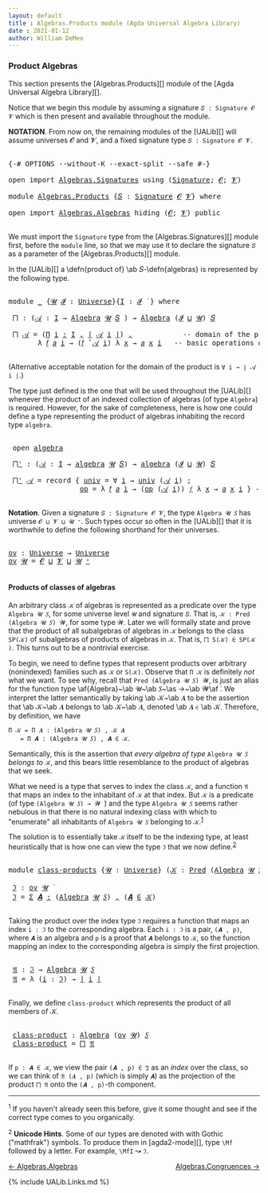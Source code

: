 ```yaml
---
layout: default
title : Algebras.Products module (Agda Universal Algebra Library)
date : 2021-01-12
author: William DeMeo
---
```



### <a id="product-algebras">Product Algebras</a>

This section presents the [Algebras.Products][] module of the [Agda Universal Algebra Library][].

Notice that we begin this module by assuming a signature `𝑆 : Signature 𝓞 𝓥` which is then present and available throughout the module.

**NOTATION**.  From now on, the remaining modules of the [UALib][] will assume universes 𝓞 and 𝓥, and a fixed signature type `𝑆 : Signature 𝓞 𝓥`.

<pre class="Agda">

<a id="581" class="Symbol">{-#</a> <a id="585" class="Keyword">OPTIONS</a> <a id="593" class="Pragma">--without-K</a> <a id="605" class="Pragma">--exact-split</a> <a id="619" class="Pragma">--safe</a> <a id="626" class="Symbol">#-}</a>

<a id="631" class="Keyword">open</a> <a id="636" class="Keyword">import</a> <a id="643" href="Algebras.Signatures.html" class="Module">Algebras.Signatures</a> <a id="663" class="Keyword">using</a> <a id="669" class="Symbol">(</a><a id="670" href="Algebras.Signatures.html#1239" class="Function">Signature</a><a id="679" class="Symbol">;</a> <a id="681" href="Overture.Preliminaries.html#6850" class="Generalizable">𝓞</a><a id="682" class="Symbol">;</a> <a id="684" href="Universes.html#262" class="Generalizable">𝓥</a><a id="685" class="Symbol">)</a>

<a id="688" class="Keyword">module</a> <a id="695" href="Algebras.Products.html" class="Module">Algebras.Products</a> <a id="713" class="Symbol">{</a><a id="714" href="Algebras.Products.html#714" class="Bound">𝑆</a> <a id="716" class="Symbol">:</a> <a id="718" href="Algebras.Signatures.html#1239" class="Function">Signature</a> <a id="728" href="Overture.Preliminaries.html#6850" class="Generalizable">𝓞</a> <a id="730" href="Universes.html#262" class="Generalizable">𝓥</a><a id="731" class="Symbol">}</a> <a id="733" class="Keyword">where</a>

<a id="740" class="Keyword">open</a> <a id="745" class="Keyword">import</a> <a id="752" href="Algebras.Algebras.html" class="Module">Algebras.Algebras</a> <a id="770" class="Keyword">hiding</a> <a id="777" class="Symbol">(</a><a id="778" href="Overture.Preliminaries.html#6850" class="Generalizable">𝓞</a><a id="779" class="Symbol">;</a> <a id="781" href="Universes.html#262" class="Generalizable">𝓥</a><a id="782" class="Symbol">)</a> <a id="784" class="Keyword">public</a>

</pre>

We must import the `Signature` type from the [Algebras.Signatures][] module first, before the `module` line, so that we may use it to declare the signature `𝑆` as a parameter of the [Algebras.Products][] module.

In the [UALib][] a \defn{product of} \ab 𝑆-\defn{algebras} is represented by the following type.

<pre class="Agda">

<a id="1129" class="Keyword">module</a> <a id="1136" href="Algebras.Products.html#1136" class="Module">_</a> <a id="1138" class="Symbol">{</a><a id="1139" href="Algebras.Products.html#1139" class="Bound">𝓤</a> <a id="1141" href="Algebras.Products.html#1141" class="Bound">𝓘</a> <a id="1143" class="Symbol">:</a> <a id="1145" href="Agda.Primitive.html#423" class="Postulate">Universe</a><a id="1153" class="Symbol">}{</a><a id="1155" href="Algebras.Products.html#1155" class="Bound">I</a> <a id="1157" class="Symbol">:</a> <a id="1159" href="Algebras.Products.html#1141" class="Bound">𝓘</a> <a id="1161" href="Universes.html#403" class="Function Operator">̇</a> <a id="1163" class="Symbol">}</a> <a id="1165" class="Keyword">where</a>

 <a id="1173" href="Algebras.Products.html#1173" class="Function">⨅</a> <a id="1175" class="Symbol">:</a> <a id="1177" class="Symbol">(</a><a id="1178" href="Algebras.Products.html#1178" class="Bound">𝒜</a> <a id="1180" class="Symbol">:</a> <a id="1182" href="Algebras.Products.html#1155" class="Bound">I</a> <a id="1184" class="Symbol">→</a> <a id="1186" href="Algebras.Algebras.html#674" class="Function">Algebra</a> <a id="1194" href="Algebras.Products.html#1139" class="Bound">𝓤</a> <a id="1196" href="Algebras.Products.html#714" class="Bound">𝑆</a> <a id="1198" class="Symbol">)</a> <a id="1200" class="Symbol">→</a> <a id="1202" href="Algebras.Algebras.html#674" class="Function">Algebra</a> <a id="1210" class="Symbol">(</a><a id="1211" href="Algebras.Products.html#1141" class="Bound">𝓘</a> <a id="1213" href="Agda.Primitive.html#636" class="Primitive Operator">⊔</a> <a id="1215" href="Algebras.Products.html#1139" class="Bound">𝓤</a><a id="1216" class="Symbol">)</a> <a id="1218" href="Algebras.Products.html#714" class="Bound">𝑆</a>

 <a id="1222" href="Algebras.Products.html#1173" class="Function">⨅</a> <a id="1224" href="Algebras.Products.html#1224" class="Bound">𝒜</a> <a id="1226" class="Symbol">=</a> <a id="1228" class="Symbol">(</a><a id="1229" href="MGS-MLTT.html#3635" class="Function">Π</a> <a id="1231" href="Algebras.Products.html#1231" class="Bound">i</a> <a id="1233" href="MGS-MLTT.html#3635" class="Function">꞉</a> <a id="1235" href="Algebras.Products.html#1155" class="Bound">I</a> <a id="1237" href="MGS-MLTT.html#3635" class="Function">,</a> <a id="1239" href="Overture.Preliminaries.html#12402" class="Function Operator">∣</a> <a id="1241" href="Algebras.Products.html#1224" class="Bound">𝒜</a> <a id="1243" href="Algebras.Products.html#1231" class="Bound">i</a> <a id="1245" href="Overture.Preliminaries.html#12402" class="Function Operator">∣</a><a id="1246" class="Symbol">)</a> <a id="1248" href="Overture.Preliminaries.html#11706" class="InductiveConstructor Operator">,</a>            <a id="1261" class="Comment">-- domain of the product algebra</a>
       <a id="1301" class="Symbol">λ</a> <a id="1303" href="Algebras.Products.html#1303" class="Bound">𝑓</a> <a id="1305" href="Algebras.Products.html#1305" class="Bound">𝑎</a> <a id="1307" href="Algebras.Products.html#1307" class="Bound">i</a> <a id="1309" class="Symbol">→</a> <a id="1311" class="Symbol">(</a><a id="1312" href="Algebras.Products.html#1303" class="Bound">𝑓</a> <a id="1314" href="Algebras.Algebras.html#2989" class="Function Operator">̂</a> <a id="1316" href="Algebras.Products.html#1224" class="Bound">𝒜</a> <a id="1318" href="Algebras.Products.html#1307" class="Bound">i</a><a id="1319" class="Symbol">)</a> <a id="1321" class="Symbol">λ</a> <a id="1323" href="Algebras.Products.html#1323" class="Bound">x</a> <a id="1325" class="Symbol">→</a> <a id="1327" href="Algebras.Products.html#1305" class="Bound">𝑎</a> <a id="1329" href="Algebras.Products.html#1323" class="Bound">x</a> <a id="1331" href="Algebras.Products.html#1307" class="Bound">i</a>   <a id="1335" class="Comment">-- basic operations of the product algebra</a>

</pre>

(Alternative acceptable notation for the domain of the product is `∀ i → ∣ 𝒜 i ∣`.)

The type just defined is the one that will be used throughout the [UALib][] whenever the product of an indexed collection of algebras (of type `Algebra`) is required.  However, for the sake of completeness, here is how one could define a type representing the product of algebras inhabiting the record type `algebra`.

<pre class="Agda">

 <a id="1810" class="Keyword">open</a> <a id="1815" href="Algebras.Algebras.html#1865" class="Module">algebra</a>

 <a id="1825" href="Algebras.Products.html#1825" class="Function">⨅&#39;</a> <a id="1828" class="Symbol">:</a> <a id="1830" class="Symbol">(</a><a id="1831" href="Algebras.Products.html#1831" class="Bound">𝒜</a> <a id="1833" class="Symbol">:</a> <a id="1835" href="Algebras.Products.html#1155" class="Bound">I</a> <a id="1837" class="Symbol">→</a> <a id="1839" href="Algebras.Algebras.html#1865" class="Record">algebra</a> <a id="1847" href="Algebras.Products.html#1139" class="Bound">𝓤</a> <a id="1849" href="Algebras.Products.html#714" class="Bound">𝑆</a><a id="1850" class="Symbol">)</a> <a id="1852" class="Symbol">→</a> <a id="1854" href="Algebras.Algebras.html#1865" class="Record">algebra</a> <a id="1862" class="Symbol">(</a><a id="1863" href="Algebras.Products.html#1141" class="Bound">𝓘</a> <a id="1865" href="Agda.Primitive.html#636" class="Primitive Operator">⊔</a> <a id="1867" href="Algebras.Products.html#1139" class="Bound">𝓤</a><a id="1868" class="Symbol">)</a> <a id="1870" href="Algebras.Products.html#714" class="Bound">𝑆</a>

 <a id="1874" href="Algebras.Products.html#1825" class="Function">⨅&#39;</a> <a id="1877" href="Algebras.Products.html#1877" class="Bound">𝒜</a> <a id="1879" class="Symbol">=</a> <a id="1881" class="Keyword">record</a> <a id="1888" class="Symbol">{</a> <a id="1890" href="Algebras.Algebras.html#1960" class="Field">univ</a> <a id="1895" class="Symbol">=</a> <a id="1897" class="Symbol">∀</a> <a id="1899" href="Algebras.Products.html#1899" class="Bound">i</a> <a id="1901" class="Symbol">→</a> <a id="1903" href="Algebras.Algebras.html#1960" class="Field">univ</a> <a id="1908" class="Symbol">(</a><a id="1909" href="Algebras.Products.html#1877" class="Bound">𝒜</a> <a id="1911" href="Algebras.Products.html#1899" class="Bound">i</a><a id="1912" class="Symbol">)</a> <a id="1914" class="Symbol">;</a>                 <a id="1932" class="Comment">-- domain</a>
                 <a id="1959" href="Algebras.Algebras.html#1973" class="Field">op</a> <a id="1962" class="Symbol">=</a> <a id="1964" class="Symbol">λ</a> <a id="1966" href="Algebras.Products.html#1966" class="Bound">𝑓</a> <a id="1968" href="Algebras.Products.html#1968" class="Bound">𝑎</a> <a id="1970" href="Algebras.Products.html#1970" class="Bound">i</a> <a id="1972" class="Symbol">→</a> <a id="1974" class="Symbol">(</a><a id="1975" href="Algebras.Algebras.html#1973" class="Field">op</a> <a id="1978" class="Symbol">(</a><a id="1979" href="Algebras.Products.html#1877" class="Bound">𝒜</a> <a id="1981" href="Algebras.Products.html#1970" class="Bound">i</a><a id="1982" class="Symbol">))</a> <a id="1985" href="Algebras.Products.html#1966" class="Bound">𝑓</a> <a id="1987" class="Symbol">λ</a> <a id="1989" href="Algebras.Products.html#1989" class="Bound">x</a> <a id="1991" class="Symbol">→</a> <a id="1993" href="Algebras.Products.html#1968" class="Bound">𝑎</a> <a id="1995" href="Algebras.Products.html#1989" class="Bound">x</a> <a id="1997" href="Algebras.Products.html#1970" class="Bound">i</a> <a id="1999" class="Symbol">}</a> <a id="2001" class="Comment">-- basic operations</a>

</pre>



**Notation**. Given a signature `𝑆 : Signature 𝓞 𝓥`, the type `Algebra 𝓤 𝑆` has universe `𝓞 ⊔ 𝓥 ⊔ 𝓤 ⁺`.  Such types occur so often in the [UALib][] that it is worthwhile to define the following shorthand for their universes.

<pre class="Agda">

<a id="ov"></a><a id="2276" href="Algebras.Products.html#2276" class="Function">ov</a> <a id="2279" class="Symbol">:</a> <a id="2281" href="Agda.Primitive.html#423" class="Postulate">Universe</a> <a id="2290" class="Symbol">→</a> <a id="2292" href="Agda.Primitive.html#423" class="Postulate">Universe</a>
<a id="2301" href="Algebras.Products.html#2276" class="Function">ov</a> <a id="2304" href="Algebras.Products.html#2304" class="Bound">𝓤</a> <a id="2306" class="Symbol">=</a> <a id="2308" href="Algebras.Products.html#728" class="Bound">𝓞</a> <a id="2310" href="Agda.Primitive.html#636" class="Primitive Operator">⊔</a> <a id="2312" href="Algebras.Products.html#730" class="Bound">𝓥</a> <a id="2314" href="Agda.Primitive.html#636" class="Primitive Operator">⊔</a> <a id="2316" href="Algebras.Products.html#2304" class="Bound">𝓤</a> <a id="2318" href="Agda.Primitive.html#606" class="Primitive Operator">⁺</a>

</pre>



#### <a id="products-of-classes-of-algebras">Products of classes of algebras</a>

An arbitrary class `𝒦` of algebras is represented as a predicate over the type `Algebra 𝓤 𝑆`, for some universe level `𝓤` and signature `𝑆`. That is, `𝒦 : Pred (Algebra 𝓤 𝑆) 𝓦`, for some type `𝓦`. Later we will formally state and prove that the product of all subalgebras of algebras in `𝒦` belongs to the class `SP(𝒦)` of subalgebras of products of algebras in `𝒦`. That is, `⨅ S(𝒦) ∈ SP(𝒦 )`. This turns out to be a nontrivial exercise.

To begin, we need to define types that represent products over arbitrary (nonindexed) families such as `𝒦` or `S(𝒦)`. Observe that `Π 𝒦` is definitely *not* what we want.  To see why, recall that `Pred (Algebra 𝓤 𝑆) 𝓦`, is just an alias for the function type \af{Algebra}~\ab 𝓤~\ab 𝑆~\as →~\ab 𝓦\af ̇. We interpret the latter semantically by taking \ab 𝒦~\ab 𝑨 to be the assertion that \ab 𝒦~\ab 𝑨 belongs to \ab 𝒦~\ab 𝑨, denoted \ab 𝑨 ∈ \ab 𝒦. Therefore, by definition, we have

`Π 𝒦 = Π 𝑨 ꞉ (Algebra 𝓤 𝑆) , 𝒦 𝑨`<br>
&nbsp; &nbsp; &nbsp; `= Π 𝑨 ꞉ (Algebra 𝓤 𝑆) , 𝑨 ∈ 𝒦`.

Semantically, this is the assertion that *every algebra of type* `Algebra 𝓤 𝑆` *belongs to* `𝒦`, and this bears little resemblance to the product of algebras that we seek.

What we need is a type that serves to index the class `𝒦`, and a function `𝔄` that maps an index to the inhabitant of `𝒦` at that index. But `𝒦` is a predicate (of type `(Algebra 𝓤 𝑆) → 𝓦 ̇`) and the type `Algebra 𝓤 𝑆` seems rather nebulous in that there is no natural indexing class with which to "enumerate" all inhabitants of `Algebra 𝓤 𝑆` belonging to `𝒦`.<sup>[1](Algebras.Product.html#fn1)</sup>

The solution is to essentially take `𝒦` itself to be the indexing type, at least heuristically that is how one can view the type `ℑ` that we now define.<sup>[2](Algebras.Product.html#fn2)</sup>

<pre class="Agda">

<a id="4215" class="Keyword">module</a> <a id="class-products"></a><a id="4222" href="Algebras.Products.html#4222" class="Module">class-products</a> <a id="4237" class="Symbol">{</a><a id="4238" href="Algebras.Products.html#4238" class="Bound">𝓤</a> <a id="4240" class="Symbol">:</a> <a id="4242" href="Agda.Primitive.html#423" class="Postulate">Universe</a><a id="4250" class="Symbol">}</a> <a id="4252" class="Symbol">(</a><a id="4253" href="Algebras.Products.html#4253" class="Bound">𝒦</a> <a id="4255" class="Symbol">:</a> <a id="4257" href="Relations.Discrete.html#1534" class="Function">Pred</a> <a id="4262" class="Symbol">(</a><a id="4263" href="Algebras.Algebras.html#674" class="Function">Algebra</a> <a id="4271" href="Algebras.Products.html#4238" class="Bound">𝓤</a> <a id="4273" href="Algebras.Products.html#714" class="Bound">𝑆</a><a id="4274" class="Symbol">)(</a><a id="4276" href="Algebras.Products.html#2276" class="Function">ov</a> <a id="4279" href="Algebras.Products.html#4238" class="Bound">𝓤</a><a id="4280" class="Symbol">))</a> <a id="4283" class="Keyword">where</a>

 <a id="class-products.ℑ"></a><a id="4291" href="Algebras.Products.html#4291" class="Function">ℑ</a> <a id="4293" class="Symbol">:</a> <a id="4295" href="Algebras.Products.html#2276" class="Function">ov</a> <a id="4298" href="Algebras.Products.html#4238" class="Bound">𝓤</a> <a id="4300" href="Universes.html#403" class="Function Operator">̇</a>
 <a id="4303" href="Algebras.Products.html#4291" class="Function">ℑ</a> <a id="4305" class="Symbol">=</a> <a id="4307" href="MGS-MLTT.html#3074" class="Function">Σ</a> <a id="4309" href="Algebras.Products.html#4309" class="Bound">𝑨</a> <a id="4311" href="MGS-MLTT.html#3074" class="Function">꞉</a> <a id="4313" class="Symbol">(</a><a id="4314" href="Algebras.Algebras.html#674" class="Function">Algebra</a> <a id="4322" href="Algebras.Products.html#4238" class="Bound">𝓤</a> <a id="4324" href="Algebras.Products.html#714" class="Bound">𝑆</a><a id="4325" class="Symbol">)</a> <a id="4327" href="MGS-MLTT.html#3074" class="Function">,</a> <a id="4329" class="Symbol">(</a><a id="4330" href="Algebras.Products.html#4309" class="Bound">𝑨</a> <a id="4332" href="Relations.Discrete.html#2402" class="Function Operator">∈</a> <a id="4334" href="Algebras.Products.html#4253" class="Bound">𝒦</a><a id="4335" class="Symbol">)</a>

</pre>

Taking the product over the index type `ℑ` requires a function that maps an index `i : ℑ` to the corresponding algebra.  Each `i : ℑ` is a pair, `(𝑨 , p)`, where `𝑨` is an algebra and `p` is a proof that `𝑨` belongs to `𝒦`, so the function mapping an index to the corresponding algebra is simply the first projection.

<pre class="Agda">

 <a id="class-products.𝔄"></a><a id="4684" href="Algebras.Products.html#4684" class="Function">𝔄</a> <a id="4686" class="Symbol">:</a> <a id="4688" href="Algebras.Products.html#4291" class="Function">ℑ</a> <a id="4690" class="Symbol">→</a> <a id="4692" href="Algebras.Algebras.html#674" class="Function">Algebra</a> <a id="4700" href="Algebras.Products.html#4238" class="Bound">𝓤</a> <a id="4702" href="Algebras.Products.html#714" class="Bound">𝑆</a>
 <a id="4705" href="Algebras.Products.html#4684" class="Function">𝔄</a> <a id="4707" class="Symbol">=</a> <a id="4709" class="Symbol">λ</a> <a id="4711" class="Symbol">(</a><a id="4712" href="Algebras.Products.html#4712" class="Bound">i</a> <a id="4714" class="Symbol">:</a> <a id="4716" href="Algebras.Products.html#4291" class="Function">ℑ</a><a id="4717" class="Symbol">)</a> <a id="4719" class="Symbol">→</a> <a id="4721" href="Overture.Preliminaries.html#12402" class="Function Operator">∣</a> <a id="4723" href="Algebras.Products.html#4712" class="Bound">i</a> <a id="4725" href="Overture.Preliminaries.html#12402" class="Function Operator">∣</a>

</pre>

Finally, we define `class-product` which represents the product of all members of 𝒦.

<pre class="Agda">

 <a id="class-products.class-product"></a><a id="4841" href="Algebras.Products.html#4841" class="Function">class-product</a> <a id="4855" class="Symbol">:</a> <a id="4857" href="Algebras.Algebras.html#674" class="Function">Algebra</a> <a id="4865" class="Symbol">(</a><a id="4866" href="Algebras.Products.html#2276" class="Function">ov</a> <a id="4869" href="Algebras.Products.html#4238" class="Bound">𝓤</a><a id="4870" class="Symbol">)</a> <a id="4872" href="Algebras.Products.html#714" class="Bound">𝑆</a>
 <a id="4875" href="Algebras.Products.html#4841" class="Function">class-product</a> <a id="4889" class="Symbol">=</a> <a id="4891" href="Algebras.Products.html#1173" class="Function">⨅</a> <a id="4893" href="Algebras.Products.html#4684" class="Function">𝔄</a>

</pre>

If `p : 𝑨 ∈ 𝒦`, we view the pair `(𝑨 , p) ∈ ℑ` as an *index* over the class, so we can think of `𝔄 (𝑨 , p)` (which is simply `𝑨`) as the projection of the product `⨅ 𝔄` onto the `(𝑨 , p)`-th component.



-----------------------

<sup>1</sup><span class="footnote" id="fn1"> If you haven't already seen this before, give it some thought and see if the correct type comes to you organically.</span>

<sup>2</sup><span class="footnote" id="fn2"> **Unicode Hints**. Some of our types are denoted with with Gothic ("mathfrak") symbols. To produce them in [agda2-mode][], type `\Mf` followed by a letter. For example, `\MfI` ↝ `ℑ`.</span>

[← Algebras.Algebras](Algebras.Algebras.html)
<span style="float:right;">[Algebras.Congruences →](Algebras.Congruences.html)</span>

{% include UALib.Links.md %}

<!--

Alternatively, we could have defined the class product in a way that explicitly displays the index, like so.

 class-product' : Pred (Algebra 𝓤 𝑆)(ov 𝓤) → Algebra (𝓧 ⊔ ov 𝓤) 𝑆
 class-product' 𝒦 = ⨅ λ (i : (Σ 𝑨 ꞉ (Algebra 𝓤 𝑆) , (𝑨 ∈ 𝒦) × (X → ∣ 𝑨 ∣))) → ∣ i ∣

-->

